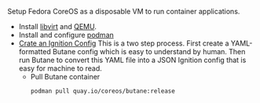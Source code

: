 Setup Fedora CoreOS as a disposable VM to run container applications.

- Install [libvirt](https://wiki.archlinux.org/title/Libvirt) and [QEMU](https://wiki.archlinux.org/title/QEMU).
- Install and configure [podman](https://wiki.archlinux.org/title/Podman)
- [Crate an Ignition Config](https://docs.fedoraproject.org/en-US/fedora-coreos/producing-ign/)
  This is a two step process. First create a YAML-formatted Butane config which is easy to understand by human.
  Then run Butane to convert this YAML file into a JSON Ignition config that is easy for machine to read.
  - Pull Butane container
    ```
    podman pull quay.io/coreos/butane:release
    ```
